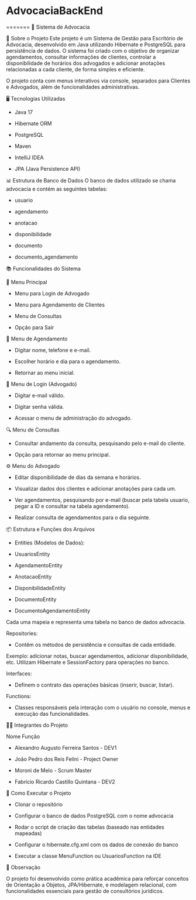 # AdvocaciaBackEnd
=======
📑 Sistema de Advocacia

📌 Sobre o Projeto
Este projeto é um Sistema de Gestão para Escritório de Advocacia, desenvolvido em Java utilizando Hibernate e PostgreSQL para persistência de dados. O sistema foi criado com o objetivo de organizar agendamentos, consultar informações de clientes, controlar a disponibilidade de horários dos advogados e adicionar anotações relacionadas a cada cliente, de forma simples e eficiente.

O projeto conta com menus interativos via console, separados para Clientes e Advogados, além de funcionalidades administrativas.

🖥️ Tecnologias Utilizadas

- Java 17

- Hibernate ORM

- PostgreSQL

- Maven

- IntelliJ IDEA

- JPA (Java Persistence API)

📊 Estrutura de Banco de Dados
O banco de dados utilizado se chama advocacia e contém as seguintes tabelas:

- usuario

- agendamento

- anotacao

- disponibilidade

- documento

- documento_agendamento

📚 Funcionalidades do Sistema

📜 Menu Principal

- Menu para Login de Advogado

- Menu para Agendamento de Clientes

- Menu de Consultas

- Opção para Sair

📅 Menu de Agendamento

- Digitar nome, telefone e e-mail.

- Escolher horário e dia para o agendamento.

- Retornar ao menu inicial.

🔐 Menu de Login (Advogado)

- Digitar e-mail válido.

- Digitar senha válida.

- Acessar o menu de administração do advogado.

🔍 Menu de Consultas

- Consultar andamento da consulta, pesquisando pelo e-mail do cliente.

- Opção para retornar ao menu principal.

⚙️ Menu do Advogado

- Editar disponibilidade de dias da semana e horários.

- Visualizar dados dos clientes e adicionar anotações para cada um.

- Ver agendamentos, pesquisando por e-mail (buscar pela tabela usuario, pegar a ID e consultar na tabela agendamento).

- Realizar consulta de agendamentos para o dia seguinte.

📦 Estrutura e Funções dos Arquivos

- Entities (Modelos de Dados):

- UsuariosEntity

- AgendamentoEntity

- AnotacaoEntity

- DisponibilidadeEntity

- DocumentoEntity

- DocumentoAgendamentoEntity

Cada uma mapeia e representa uma tabela no banco de dados advocacia.

Repositories:

- Contêm os métodos de persistência e consultas de cada entidade.

Exemplo: adicionar notas, buscar agendamentos, adicionar disponibilidade, etc.
Utilizam Hibernate e SessionFactory para operações no banco.

Interfaces:

- Definem o contrato das operações básicas (inserir, buscar, listar).

Functions:

- Classes responsáveis pela interação com o usuário no console, menus e execução das funcionalidades.

👨‍💻 Integrantes do Projeto

Nome	Função

- Alexandro Augusto Ferreira Santos - DEV1

- João Pedro dos Reis Felini - Project Owner

- Moroni de Melo - Scrum Master

- Fabrício Ricardo Castillo Quintana - DEV2

🚀 Como Executar o Projeto

- Clonar o repositório

- Configurar o banco de dados PostgreSQL com o nome advocacia

- Rodar o script de criação das tabelas (baseado nas entidades mapeadas)

- Configurar o hibernate.cfg.xml com os dados de conexão do banco

- Executar a classe MenuFunction ou UsuariosFunction na IDE

📌 Observação

O projeto foi desenvolvido como prática acadêmica para reforçar conceitos de Orientação a Objetos, JPA/Hibernate, e modelagem relacional, com funcionalidades essenciais para gestão de consultórios jurídicos.

